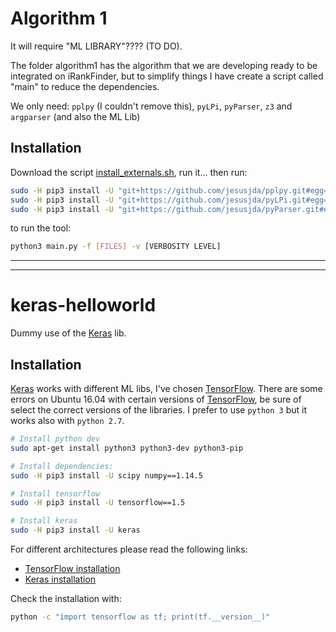 # Algorithm 1


It will require "ML LIBRARY"???? (TO DO).

The folder algorithm1 has the algorithm that we are developing ready
to be integrated on iRankFinder, but to simplify things I have create
a script called "main" to reduce the dependencies.

We only need: `pplpy` (I couldn't remove this), `pyLPi`, `pyParser`, `z3` and `argparser` (and also the
ML Lib) 

## Installation

Download the script
[install_externals.sh](https://raw.githubusercontent.com/costa-group/iRankFinder/master/installer/install_externals.sh),
run it... then run:

```sh
sudo -H pip3 install -U "git+https://github.com/jesusjda/pplpy.git#egg=pplpy" --process-dependency-links
sudo -H pip3 install -U "git+https://github.com/jesusjda/pyLPi.git#egg=pyLPi" --process-dependency-links
sudo -H pip3 install -U "git+https://github.com/jesusjda/pyParser.git#egg=genericparser" --process-dependency-links
```

to run the tool:


```sh
python3 main.py -f [FILES] -v [VERBOSITY LEVEL]
```

-------------
-------------


# keras-helloworld
Dummy use of the [Keras] lib.

## Installation
[Keras] works with different ML libs, I've chosen [TensorFlow].
There are some errors on Ubuntu 16.04 with certain versions of [TensorFlow], be sure of select the correct versions of the libraries.
I prefer to use `python 3` but it works also with `python 2.7`.

```sh
# Install python dev
sudo apt-get install python3 python3-dev python3-pip

# Install dependencies:
sudo -H pip3 install -U scipy numpy==1.14.5

# Install tensorflow
sudo -H pip3 install -U tensorflow==1.5

# Install keras
sudo -H pip3 install -U keras
```

For different architectures please read the following links:
- [TensorFlow installation](https://www.tensorflow.org/install/)
- [Keras installation](https://keras.io/#installation)

Check the installation with:
```sh
python -c "import tensorflow as tf; print(tf.__version__)"
```

[//]: # (Links used in the body)

   [TensorFlow]: <https://tensorflow.org>
   [Keras]: <https://keras.io>
